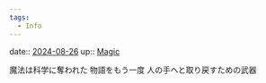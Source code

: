 ```yaml
---
tags:
  - Info
---
```


date:: [2024-08-26](/Daily_Note/2024-08-26.md)
up:: [Magic](../Bar/Novel/Topics/Magic.md)

魔法は科学に奪われた
物語をもう一度
人の手へと取り戻すための武器